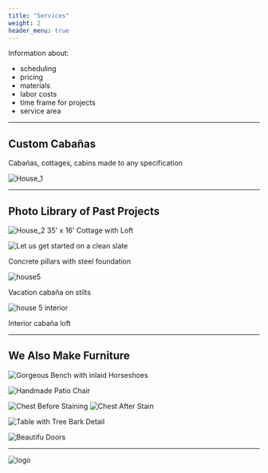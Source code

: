 ```yaml
---
title: "Services"
weight: 2
header_menu: true
---
```


Information about:

- scheduling
- pricing
- materials
- labor costs
- time frame for projects
- service area

---

## Custom Cabañas

Cabañas, cottages, cabins made to any specification

![House_1](images/house_1.jpeg)

---

## Photo Library of Past Projects

![House_2](images/house_2.jpeg)
35' x 16' Cottage with Loft

![Let us get started on a clean slate](images/house_4.jpeg)

Concrete pillars with steel foundation

![house5](../images/house_5.jpeg)

Vacation cabaña on stilts

![house 5 interior](../images/house_Loft.jpeg)

Interior cabaña loft

---
## We Also Make Furniture
![Gorgeous Bench with inlaid Horseshoes](../images/horseshoeBench.jpeg)

![Handmade Patio Chair](../images/house_chair.jpeg)

![Chest Before Staining](../images/chest_1.jpeg)
![Chest After Stain](../images/chest_2.jpeg)

![Table with Tree Bark Detail](../images/house_Table.jpeg)

![Beautifu Doors](../images/house_door.jpeg)


---

<!-- Want to learn more about my services?

Check out [this page](services) I created. It carries a lot more details... -->

![logo](../images/faviconBlack-200x200.png)

